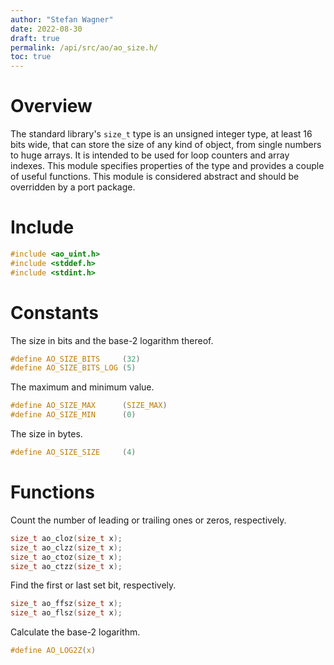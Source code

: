 ```yaml
---
author: "Stefan Wagner"
date: 2022-08-30
draft: true
permalink: /api/src/ao/ao_size.h/
toc: true
---
```


# Overview

The standard library's `size_t` type is an unsigned integer type, at least 16 bits wide, that can store the size of any kind of object, from single numbers to huge arrays. It is intended to be used for loop counters and array indexes. This module specifies properties of the type and provides a couple of useful functions. This module is considered abstract and should be overridden by a port package.

# Include

```c
#include <ao_uint.h>
#include <stddef.h>
#include <stdint.h>
```

# Constants

The size in bits and the base-2 logarithm thereof.

```c
#define AO_SIZE_BITS     (32)
#define AO_SIZE_BITS_LOG (5)
```

The maximum and minimum value.

```c
#define AO_SIZE_MAX      (SIZE_MAX)
#define AO_SIZE_MIN      (0)
```

The size in bytes.

```c
#define AO_SIZE_SIZE     (4)
```

# Functions

Count the number of leading or trailing ones or zeros, respectively.

```c
size_t ao_cloz(size_t x);
size_t ao_clzz(size_t x);
size_t ao_ctoz(size_t x);
size_t ao_ctzz(size_t x);
```

Find the first or last set bit, respectively.

```c
size_t ao_ffsz(size_t x);
size_t ao_flsz(size_t x);
```

Calculate the base-2 logarithm.

```c
#define AO_LOG2Z(x)
```
